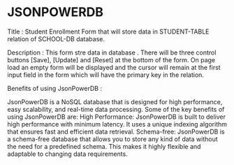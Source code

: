 # JSONPOWERDB






Title : Student Enrollment Form that will store data in STUDENT-TABLE relation of SCHOOL-DB database.

Description : This form stre data in database . There will be three control buttons [Save], [Update] and [Reset] at the bottom of the form. On page load an empty form will be displayed and the cursor will remain at the first input field in the form which will have the primary key in the relation. 

Benefits of using JsonPowerDB : 

JsonPowerDB is a NoSQL database that is designed for high performance, easy scalability, and real-time data processing. Some of the key benefits of using JsonPowerDB are:
High Performance: JsonPowerDB is built to deliver high performance with minimum latency. It uses a unique indexing algorithm that ensures fast and efficient data retrieval.
Schema-free: JsonPowerDB is a schema-free database that allows you to store any kind of data without the need for a predefined schema. This makes it highly flexible and adaptable to changing data requirements.


